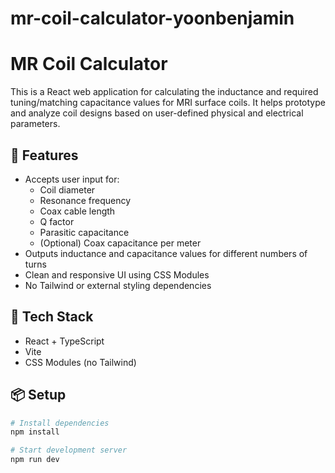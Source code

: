 # mr-coil-calculator-yoonbenjamin

# MR Coil Calculator

This is a React web application for calculating the inductance and required tuning/matching capacitance values for MRI surface coils. It helps prototype and analyze coil designs based on user-defined physical and electrical parameters.

## 🚀 Features

- Accepts user input for:
  - Coil diameter
  - Resonance frequency
  - Coax cable length
  - Q factor
  - Parasitic capacitance
  - (Optional) Coax capacitance per meter
- Outputs inductance and capacitance values for different numbers of turns
- Clean and responsive UI using CSS Modules
- No Tailwind or external styling dependencies

## 🧱 Tech Stack

- React + TypeScript
- Vite
- CSS Modules (no Tailwind)

## 📦 Setup

```bash
# Install dependencies
npm install

# Start development server
npm run dev
```
